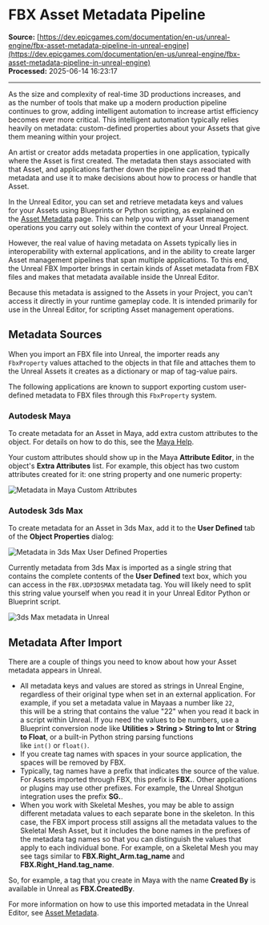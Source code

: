 # FBX Asset Metadata Pipeline

**Source:** [https://dev.epicgames.com/documentation/en-us/unreal-engine/fbx-asset-metadata-pipeline-in-unreal-engine](https://dev.epicgames.com/documentation/en-us/unreal-engine/fbx-asset-metadata-pipeline-in-unreal-engine)  
**Processed:** 2025-06-14 16:23:17

---

As the size and complexity of real-time 3D productions increases, and as the number of tools that make up a modern production pipeline continues to grow, adding intelligent automation to increase artist efficiency becomes ever more critical. This intelligent automation typically relies heavily on metadata: custom-defined properties about your Assets that give them meaning within your project.

An artist or creator adds metadata properties in one application, typically where the Asset is first created. The metadata then stays associated with that Asset, and applications farther down the pipeline can read that metadata and use it to make decisions about how to process or handle that Asset.

In the Unreal Editor, you can set and retrieve metadata keys and values for your Assets using Blueprints or Python scripting, as explained on the [Asset Metadata](/documentation/en-us/unreal-engine/asset-metadata-in-unreal-engine) page. This can help you with any Asset management operations you carry out solely within the context of your Unreal Project.

However, the real value of having metadata on Assets typically lies in interoperability with external applications, and in the ability to create larger Asset management pipelines that span multiple applications. To this end, the Unreal FBX Importer brings in certain kinds of Asset metadata from FBX files and makes that metadata available inside the Unreal Editor.

Because this metadata is assigned to the Assets in your Project, you can't access it directly in your runtime gameplay code. It is intended primarily for use in the Unreal Editor, for scripting Asset management operations.

## Metadata Sources

When you import an FBX file into Unreal, the importer reads any `FbxProperty` values attached to the objects in that file and attaches them to the Unreal Assets it creates as a dictionary or map of tag-value pairs.

The following applications are known to support exporting custom user-defined metadata to FBX files through this `FbxProperty` system.

### Autodesk Maya

To create metadata for an Asset in Maya, add extra custom attributes to the object. For details on how to do this, see the [Maya Help](http://help.autodesk.com/view/MAYAUL/2018/ENU/?guid=GUID-C7385EC4-74E1-4F6E-8C9D-60F5CCDA7994).

Your custom attributes should show up in the Maya **Attribute Editor**, in the object's **Extra Attributes** list. For example, this object has two custom attributes created for it: one string property and one numeric property:

![Metadata in Maya Custom Attributes](https://d1iv7db44yhgxn.cloudfront.net/documentation/images/dc8b0b3c-417f-46c7-84ca-63b108ed6693/fbx-metadata-maya-custom-attribute.png "Metadata in Maya Custom Attributes")

### Autodesk 3ds Max

To create metadata for an Asset in 3ds Max, add it to the **User Defined** tab of the **Object Properties** dialog:

![Metadata in 3ds Max User Defined Properties](https://d1iv7db44yhgxn.cloudfront.net/documentation/images/ae957e04-e69a-49e8-a0eb-9bf5abc17337/3ds-max-user-defined-properties.png "Metadata in 3ds Max User Defined Properties")

Currently metadata from 3ds Max is imported as a single string that contains the complete contents of the **User Defined** text box, which you can access in the `FBX.UDP3DSMAX` metadata tag. You will likely need to split this string value yourself when you read it in your Unreal Editor Python or Blueprint script.

![3ds Max metadata in Unreal](https://d1iv7db44yhgxn.cloudfront.net/documentation/images/eeeaa548-6476-4875-b798-5b6018a12404/fbx-metadata-view-max.png "3ds Max metadata in Unreal")

## Metadata After Import

There are a couple of things you need to know about how your Asset metadata appears in Unreal.

-   All metadata keys and values are stored as strings in Unreal Engine, regardless of their original type when set in an external application. For example, if you set a metadata value in Mayaas a number like `22`, this will be a string that contains the value "22" when you read it back in a script within Unreal. If you need the values to be numbers, use a Blueprint conversion node like **Utilities > String > String to Int** or **String to Float**, or a built-in Python string parsing functions like `int()` or `float()`.
-   If you create tag names with spaces in your source application, the spaces will be removed by FBX.
-   Typically, tag names have a prefix that indicates the source of the value. For Assets imported through FBX, this prefix is **FBX.**. Other applications or plugins may use other prefixes. For example, the Unreal Shotgun integration uses the prefix **SG.**.
-   When you work with Skeletal Meshes, you may be able to assign different metadata values to each separate bone in the skeleton. In this case, the FBX import process still assigns all the metadata values to the Skeletal Mesh Asset, but it includes the bone names in the prefixes of the metadata tag names so that you can distinguish the values that apply to each individual bone. For example, on a Skeletal Mesh you may see tags similar to **FBX.Right\_Arm.tag\_name** and **FBX.Right\_Hand.tag\_name**.

So, for example, a tag that you create in Maya with the name **Created By** is available in Unreal as **FBX.CreatedBy**.

For more information on how to use this imported metadata in the Unreal Editor, see [Asset Metadata](/documentation/en-us/unreal-engine/asset-metadata-in-unreal-engine).